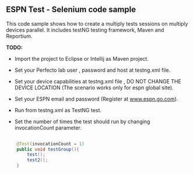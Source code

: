## ESPN Test - Selenium code sample

This code sample shows how to create a multiply tests sessions on multiply devices parallel. 
It includes testNG testing framework, Maven and Reportium. 

**TODO:**
- Import the project to Eclipse or Intellij as Maven project.
- Set your Perfecto lab user , password and host at testng.xml file.
- Set your device capabilities at testng.xml file , DO NOT CHANGE THE DEVICE LOCATION (The scenario works only for espn global site).
- Set your ESPN email and password (Register at www.espn.go.com).
- Run from testng.xml as TestNG test.

- Set the number of times the test should run by changing invocationCount parameter.

```java
	
    @Test(invocationCount = 1)
    public void testGroup(){
        test();
        test2();
    }
```
